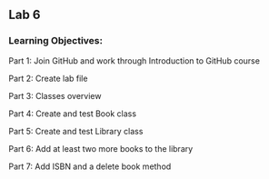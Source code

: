 ## Lab 6 

### Learning Objectives:
Part 1: Join GitHub and work through Introduction to GitHub course

Part 2: Create lab file

Part 3: Classes overview

Part 4: Create and test Book class

Part 5: Create and test Library class

Part 6: Add at least two more books to the library

Part 7: Add ISBN and a delete book method
